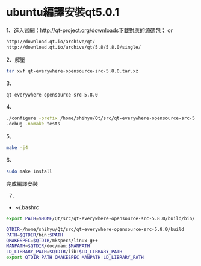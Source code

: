 # ubuntu編譯安裝qt5.0.1


1、進入官網：http://qt-project.org/downloads下載對應的源碼包；
or 

```sh
http://download.qt.io/archive/qt/
http://download.qt.io/archive/qt/5.8/5.8.0/single/
```


2、解壓

```sh
tar xvf qt-everywhere-opensource-src-5.8.0.tar.xz
```

3、
```sh
qt-everywhere-opensource-src-5.8.0
```

4、
```sh
./configure -prefix /home/shihyu/Qt/src/qt-everywhere-opensource-src-5.8.0/build/ \
-debug -nomake tests
```

5、
```sh
make -j4
```

6、
```sh
sudo make install
```

完成編譯安裝

7.
- ~/.bashrc


```sh
export PATH=$HOME/Qt/src/qt-everywhere-opensource-src-5.8.0/build/bin/:$PATH 
```

```sh
QTDIR=/home/shihyu/Qt/src/qt-everywhere-opensource-src-5.8.0/build
PATH=$QTDIR/bin:$PATH
QMAKESPEC=$QTDIR/mkspecs/linux-g++
MANPATH=$QTDIR/doc/man:$MANPATH
LD_LIBRARY_PATH=$QTDIR/lib:$LD_LIBRARY_PATH
export QTDIR PATH QMAKESPEC MANPATH LD_LIBRARY_PATH
```

